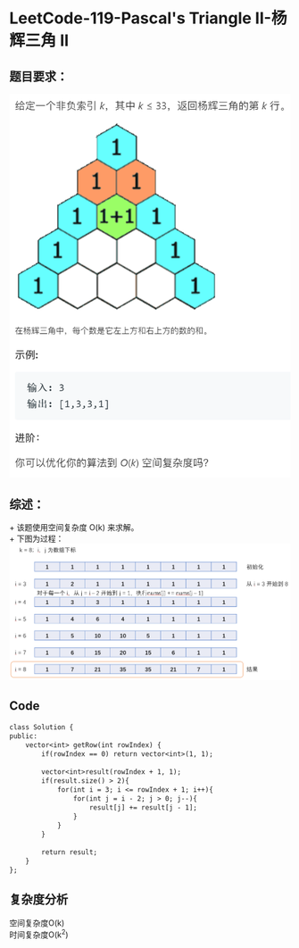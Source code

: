 # LeetCode-119-Pascal's Triangle II-杨辉三角 II

## 题目要求：
![avatar](https://github.com/JakeChanFangZiyuan20/MyLeetCode/blob/master/img/119.png)

## 综述：  
\+ 该题使用空间复杂度 O(k) 来求解。  
\+ 下图为过程：
![avatar](https://github.com/JakeChanFangZiyuan20/MyLeetCode/blob/master/img/119-1.png)

## Code
```
class Solution {
public:
    vector<int> getRow(int rowIndex) {
        if(rowIndex == 0) return vector<int>(1, 1);

        vector<int>result(rowIndex + 1, 1);
        if(result.size() > 2){
            for(int i = 3; i <= rowIndex + 1; i++){
                for(int j = i - 2; j > 0; j--){
                    result[j] += result[j - 1]; 
                }
            }
        }

        return result;
    }
};
```


## 复杂度分析
空间复杂度O(k)  
时间复杂度O(k<sup>2</sup>)

